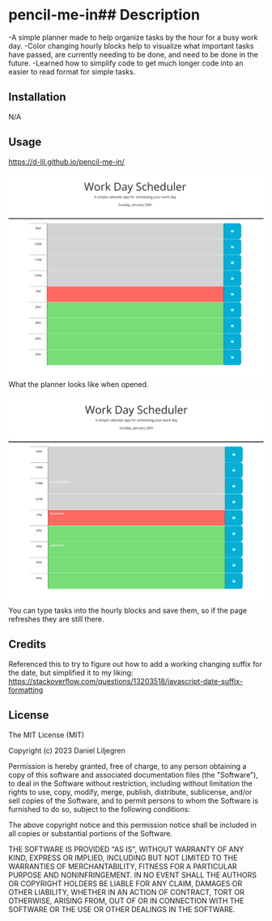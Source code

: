 # pencil-me-in## Description

-A simple planner made to help organize tasks by the hour for a busy work day.
-Color changing hourly blocks help to visualize what important tasks have passed, are currently needing to be done, and need to be done in the future.
-Learned how to simplify code to get much longer code into an easier to read format for simple tasks.

## Installation

N/A

## Usage

https://d-lil.github.io/pencil-me-in/

![alt text](./assets/images/sss.png)
What the planner looks like when opened.

![alt text](./assets/images/sss1.png)
You can type tasks into the hourly blocks and save them, so if the page refreshes they are still there.

## Credits

Referenced this to try to figure out how to add a working changing suffix for the date, but simplified it to my liking:
https://stackoverflow.com/questions/13203518/javascript-date-suffix-formatting


## License

The MIT License (MIT)

Copyright (c) 2023 Daniel Liljegren

Permission is hereby granted, free of charge, to any person obtaining a copy of this software and associated documentation files (the "Software"), to deal in the Software without restriction, including without limitation the rights to use, copy, modify, merge, publish, distribute, sublicense, and/or sell copies of the Software, and to permit persons to whom the Software is furnished to do so, subject to the following conditions:

The above copyright notice and this permission notice shall be included in all copies or substantial portions of the Software.

THE SOFTWARE IS PROVIDED "AS IS", WITHOUT WARRANTY OF ANY KIND, EXPRESS OR IMPLIED, INCLUDING BUT NOT LIMITED TO THE WARRANTIES OF MERCHANTABILITY, FITNESS FOR A PARTICULAR PURPOSE AND NONINFRINGEMENT. IN NO EVENT SHALL THE AUTHORS OR COPYRIGHT HOLDERS BE LIABLE FOR ANY CLAIM, DAMAGES OR OTHER LIABILITY, WHETHER IN AN ACTION OF CONTRACT, TORT OR OTHERWISE, ARISING FROM, OUT OF OR IN CONNECTION WITH THE SOFTWARE OR THE USE OR OTHER DEALINGS IN THE SOFTWARE.